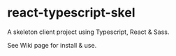 # react-typescript-skel
A skeleton client project using Typescript, React &amp; Sass.

See Wiki page for install & use.
